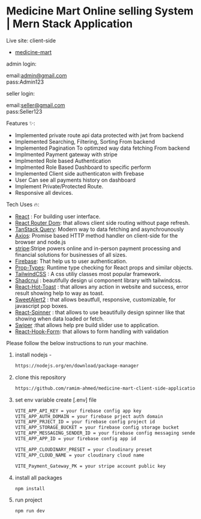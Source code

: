 # Medicine Mart Online selling System | Mern Stack Application

Live site: client-side

- [medicine-mart](https://medicine-mart-client-side-application.vercel.app/)

admin login:

email:admin@gmail.com
<br>
pass:Admin123

seller login:

email:seller@gmail.com
<br>
pass:Seller123

Features ✨:

<ul>
    <li>Implemented private route api data protected with jwt from backend</li>
    <li>Implemented Searching, Filtering, Sorting From backend</li>
    <li>Implemented Pagination To optimzed way data fetching From backend</li>
    <li>Implmented Payment gateway with stripe</li>
    <li>Implmented Role based Authentication</li>
    <li>Implmented Role Based Dashboard to specific perform</li>
    <li>Implemented Client side authenticaton with firebase</li>
    <li>User Can see all payments history on dashboard</li>
    <li>Implement Private/Protected Route.</li>
    <li>Responsive all devices.</li>
</ul>

Tech Uses 🔥:

- [React](https://react.dev/) : For building user interface.
- [React Router Dom](https://reactrouter.com/en/main): that allows client side routing without page refresh.
- [TanStack Query](https://tanstack.com/query/latest): Modern way to data fetching and asynchrounously
- [Axios](https://axios-http.com/docs/intro): Promise based HTTP method handler on client-side for the browser and node.js
- [stripe](https://stripe.com/):Stripe powers online and in-person payment processing and financial solutions for businesses of all sizes.
- [Firebase](https://firebase.google.com/): That help us to user authentication.
- [Prop-Types](https://www.npmjs.com/package/prop-types): Runtime type checking for React props and similar objects.
- [TailwindCSS](https://tailwindcss.com/) : A css utiliy classes most popular framework.
- [Shadcnui](https://tailwindcss.com/) : beautifully design ui component library with tailwindcss.
- [React-Hot-Toast](https://react-hot-toast.com/) : that allows any action in website and success, error result showing help to way as toast.
- [SweetAlert2](https://sweetalert2.github.io/) : that allows beautfull, responsive, customizable, for javascript pop boxes.
- [React-Spinner](https://www.npmjs.com/package/react-spinners) : that allows to use beautifully design spinner like that showing when data loaded or fetch.
- [Swiper](https://swiperjs.com/) :that allows help pre build slider use to application.
- [React-Hook-Form](https://react-hook-form.com/): that allows to form handling with validation

Please follow the below instructions to run your machine.

1. install nodejs -

   ```sh
   https://nodejs.org/en/download/package-manager
   ```
2. clone this repository
   ```sh
   https://github.com/ramim-ahmed/medicine-mart-client-side-application
   ```
3. set env variable create [.env] file
   ```sh
   VITE_APP_API_KEY = your firebase config app key
   VITE_APP_AUTH_DOMAIN = your firebase prject auth domain
   VITE_APP_PRJECT_ID = your firebase config project id
   VITE_APP_STORAGE_BUCKET = your firebase config storage bucket
   VITE_APP_MESSAGING_SENDER_ID = your firebase config messaging sender id
   VITE_APP_APP_ID = your firebase config app id

   VITE_APP_CLOUDINARY_PRESET = your cloudinary preset
   VITE_APP_CLOUD_NAME = your cloudinary cloud name

   VITE_Payment_Gateway_PK = your stripe account public key
   ```
4. install all packages

   ```sh
   npm install
   ```

5. run project
   ```sh
   npm run dev
   ```

